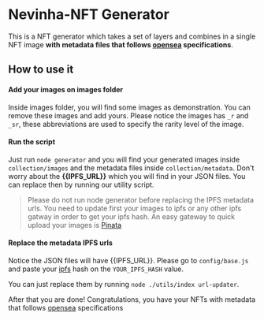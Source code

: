 # Nevinha-NFT Generator

This is a NFT generator which takes a set of layers and combines in a single NFT image **with metadata files that follows [opensea](https://opensea.io/) specifications**. 

## How to use it

#### Add your images on images folder

Inside images folder, you will find some images as demonstration. You can remove these images and add yours. Please notice the images has `_r` and `_sr`, these abbreviations are used to specify the rarity level of the image.

#### Run the script

Just run `node generator` and you will find your generated images inside `collection/images` and the metadata files inside `collection/metadata`. Don't worry about the **{{IPFS_URL}}** which you will find in your JSON files. You can replace then by running our utility script.

> Please do not run node generator before replacing the IPFS metadata urls. You need to update first your images to ipfs or any other ipfs gatway in order to get your ipfs hash. An easy gateway to quick upload your images is [Pinata](https://www.pinata.cloud/)

#### Replace the metadata IPFS urls

Notice the JSON files will have {{IPFS_URL}}. Please go to `config/base.js` and paste your [ipfs](https://ipfs.io/) hash on the `YOUR_IPFS_HASH` value.

You can just replace them by running `node ./utils/index url-updater`.

After that you are done! Congratulations, you have your NFTs with metadata that follows [opensea](https://opensea.io/) specifications


